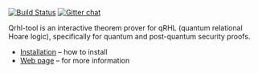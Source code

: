 [![Build Status](https://travis-ci.com/dominique-unruh/qrhl-tool.svg?branch=master)](https://travis-ci.com/dominique-unruh/qrhl-tool)
[![Gitter chat](https://img.shields.io/badge/gitter-chat-brightgreen.svg)](https://gitter.im/dominique-unruh/qrhl-tool?utm_source=badge&utm_medium=badge&utm_campaign=pr-badge&utm_content=badge)

Qrhl-tool is an interactive theorem prover for qRHL (quantum relational Hoare logic),
specifically for quantum and post-quantum security proofs.

* [Installation](https://dominique-unruh.github.io/qrhl-tool/install.html) – how to install
* [Web page](https://dominique-unruh.github.io/qrhl-tool/) – for more information
